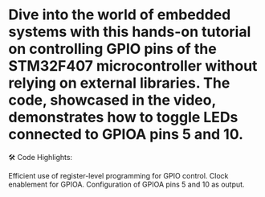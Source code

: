 # Dive into the world of embedded systems with this hands-on tutorial on controlling GPIO pins of the STM32F407 microcontroller without relying on external libraries. The code, showcased in the video, demonstrates how to toggle LEDs connected to GPIOA pins 5 and 10.

🛠️ Code Highlights:

Efficient use of register-level programming for GPIO control.
Clock enablement for GPIOA.
Configuration of GPIOA pins 5 and 10 as output.

